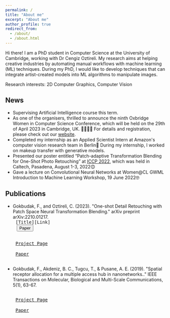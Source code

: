 ```yaml
---
permalink: /
title: "About me"
excerpt: "About me"
author_profile: true
redirect_from: 
  - /about/
  - /about.html
---
```

Hi there! I am a PhD student in Computer Science at the University of Cambridge, working with Dr Cengiz Oztireli. My research aims at helping creative industries by automating manual workflows with machine learning (ML) techniques. During my PhD, I would like to develop techniques that can integrate artist-created models into ML algorithms to manipulate images.

Research interests: 2D Computer Graphics, Computer Vision

## News
* Supervising Artificial Intelligence course this term.
* As one of the organisers, thrilled to announce the ninth Oxbridge Women in Computer Science Conference, which will be held on the 29th of April 2023 in Cambridge, UK. 👩‍💻👨‍💻 For details and registration, please check out our [website](https://fg4051.wixsite.com/oxbridgeconference).
* Completed my internship as an Applied Scientist Intern at Amazon's computer vision research team in Berlin🥳 During my internship, I worked on makeup transfer with generative models.
* Presented our poster entitled “Patch-adaptive Transformation Blending for One-Shot Photo Retouching” at [ICCP 2022](https://iccp2022.iccp-conference.org/), which was held in Caltech, Pasadena, August 1-3, 2022😊
* Gave a lecture on Convolutional Neural Networks at Women@CL GWML Introduction to Machine Learning Workshop, 19 June 2022🤓 


## Publications

* Gokbudak, F., and Oztireli, C. (2023). "One-shot Detail Retouching with Patch Space Neural Transformation Blending." arXiv preprint arXiv:2210.01217. 
  <kbd> <br> [Title][Link] <br> </kbd>
  <button type="button" onclick="location.href = 'https://faziletgokbudak.github.io/projects/one-shot-md/';">Paper</button>


  <kbd> <br> [Project Page](https://faziletgokbudak.github.io/projects/one-shot-md/) <br> </kbd>
  <kbd> <br> [Paper](https://faziletgokbudak.github.io/publications/arXiv-One-shot.pdf) <br> </kbd>


* Gokbudak, F., Akdeniz, B. C., Tugcu, T., & Pusane, A. E. (2019). "Spatial receptor allocation for a multiple access hub in nanonetworks.." IEEE Transactions on Molecular, Biological and Multi-Scale Communications, 5(1), 63-67.

  <kbd> <br> [Project Page](https://faziletgokbudak.github.io/projects/mol-comm/) <br> </kbd>
  <kbd> <br> [Paper](https://faziletgokbudak.github.io/publications/SpatialReceptorAllocation.pdf) <br> </kbd>

